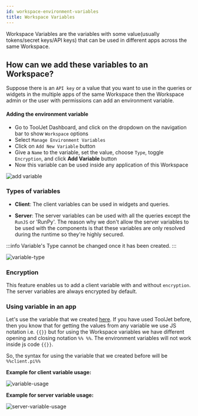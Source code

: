 ```yaml
---
id: workspace-environment-variables
title: Workspace Variables
---
```


Workspace Variables are the variables with some value(usually tokens/secret keys/API keys) that can be used in different apps across the same Workspace.

## How can we add these variables to an Workspace?

Suppose there is an `API key` or a value that you want to use in the queries or widgets in the multiple apps of the same Workspace then the Workspace admin or the user with permissions can add an environment variable.

#### Adding the environment variable
- Go to ToolJet Dashboard, and click on the dropdown on the navigation bar to show `Workspace` options
- Select `Manage Environment Variables`
- Click on `Add New Variable` button
- Give a `Name` to the variable, set the value, choose `Type`, toggle `Encryption`, and click **Add Variable** button
- Now this variable can be used inside any application of this Workspace


<img className="screenshot-full" src="/img/tutorial/use-env-org-vars/add-variable.gif" alt="add variable" />


### Types of variables

- **Client**: The client variables can be used in widgets and queries.

- **Server**: The server variables can be used with all the queries except the `RunJS` or 'RunPy'. The reason why we don't allow the server variables to be used with the components is that these variables are only resolved during the runtime so they're highly secured.

:::info
Variable's Type cannot be changed once it has been created.
:::


<img className="screenshot-full" src="/img/tutorial/use-env-org-vars/variable-type.png" alt="variable-type" />

### Encryption

This feature enables us to add a client variable with and without `encryption`. The server variables are always encrypted by default.

### Using variable in an app

Let's use the variable that we created [here](Workspace-environment-variables#adding-the-environment-variable). If you have used ToolJet before, then you know that for getting the values from any variable we use JS notation i.e. `{{}}` but for using the Workspace variables we have different opening and closing notation `%% %%`. The environment variables will not work inside js code `{{}}`.

So, the syntax for using the variable that we created before will be `%%client.pi%%`

**Example for client variable usage:**


<img className="screenshot-full" src="/img/tutorial/use-env-org-vars/variable-usage.png" alt="variable-usage" />


**Example for server variable usage:**

<img className="screenshot-full" src="/img/tutorial/use-env-org-vars/server-variable-usage.png"  alt="server-variable-usage" />
